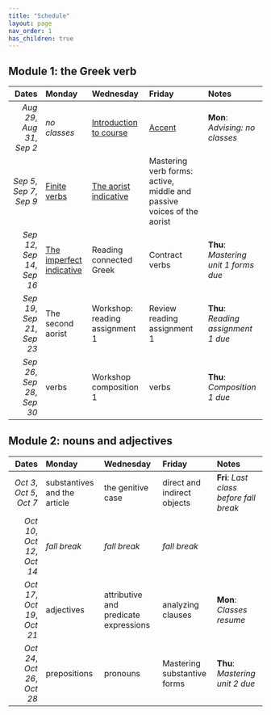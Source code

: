 ```yaml
---
title: "Schedule"
layout: page
nav_order: 1
has_children: true
---
```



## Module 1: the Greek verb

| Dates | Monday | Wednesday | Friday | Notes |
| ---: | :--- | :--- | :--- | :--- |
| *Aug 29*, *Aug 31*, *Sep 2* | *no classes* | [Introduction to course](../classes/intro/) | [Accent](../classes/accent/) | **Mon**: *Advising: no classes* |
| *Sep 5*, *Sep 7*, *Sep 9* | [Finite verbs](../classes/finiteverbs/) | [The aorist indicative](../classes/aorist/) | Mastering verb forms: active, middle and passive voices of the aorist |  |
| *Sep 12*, *Sep 14*, *Sep 16* | [The imperfect indicative](../classes/imperfect/) | Reading connected Greek | Contract verbs | **Thu**: *Mastering unit 1 forms due* |
| *Sep 19*, *Sep 21*, *Sep 23* | The second aorist | Workshop: reading assignment 1 | Review reading assignment 1 | **Thu**: *Reading assignment 1 due* |
| *Sep 26*, *Sep 28*, *Sep 30* | verbs  | Workshop composition 1 | verbs | **Thu**: *Composition 1 due* |

## Module 2: nouns and adjectives

| Dates | Monday | Wednesday | Friday | Notes |
| ---: | :--- | :--- | :--- | :--- |
| *Oct 3*, *Oct 5*, *Oct 7* | substantives and the article | the genitive case | direct and indirect objects | **Fri**: *Last class before fall break* |
| *Oct 10*, *Oct 12*, *Oct 14* | *fall break* | *fall break* | *fall break* |  |
| *Oct 17*, *Oct 19*, *Oct 21* | adjectives  | attributive and predicate expressions | analyzing clauses | **Mon**: *Classes resume* |
| *Oct 24*, *Oct 26*, *Oct 28* | prepositions | pronouns | Mastering substantive forms | **Thu**: *Mastering unit 2 due* |